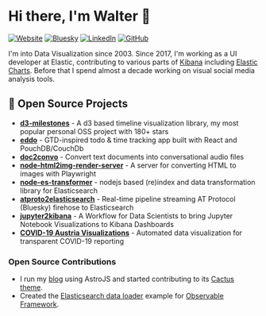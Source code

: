# Hi there, I'm Walter 👋

[![Website](https://img.shields.io/badge/Website-walterra.dev-blue?style=flat-square)](https://walterra.dev)
[![Bluesky](https://img.shields.io/badge/Bluesky-@walterra.dev-00A8E8?style=flat-square)](https://bsky.app/profile/walterra.dev)
[![LinkedIn](https://img.shields.io/badge/LinkedIn-walterra-0077B5?style=flat-square&logo=linkedin)](https://www.linkedin.com/in/walterra/)
[![GitHub](https://img.shields.io/badge/GitHub-walterra-181717?style=flat-square&logo=github)](https://github.com/walterra)

I'm into Data Visualization since 2003. Since 2017, I'm working as a UI developer at Elastic, contributing to various parts of [Kibana](https://github.com/elastic/kibana) including [Elastic Charts](https://github.com/elastic/elastic-charts). Before that I spend almost a decade working on visual social media analysis tools.

## 🚀 Open Source Projects

- [**d3-milestones**](https://github.com/walterra/d3-milestones) - A d3 based timeline visualization library, my most popular personal OSS project with 180+ stars
- [**eddo**](https://github.com/walterra/eddoapp) - GTD-inspired todo & time tracking app built with React and PouchDB/CouchDb
- [**doc2convo**](https://github.com/walterra/doc2convo) - Convert text documents into conversational audio files
- [**node-html2img-render-server**](https://github.com/walterra/node-html2img-render-server) - A server for converting HTML to images with Playwright
- [**node-es-transformer**](https://github.com/walterra/node-es-transformer) - nodejs based (re)index and data transformation library for Elasticsearch
- [**atproto2elasticsearch**](https://github.com/walterra/atproto2elasticsearch) - Real-time pipeline streaming AT Protocol (Bluesky) firehose to Elasticsearch
- [**jupyter2kibana**](https://github.com/walterra/jupyter2kibana) - A Workflow for Data Scientists to bring Jupyter Notebook Visualizations to Kibana Dashboards
- [**COVID-19 Austria Visualizations**](https://walterra.github.io/covid-19/) - Automated data visualization for transparent COVID-19 reporting

### Open Source Contributions

- I run my [blog](https://walterra.dev/blog) using AstroJS and started contributing to its [Cactus theme](https://github.com/chrismwilliams/astro-theme-cactus).
- Created the [Elasticsearch data loader](https://observablehq.observablehq.cloud/framework-example-loader-elasticsearch/) example for [Observable Framework](https://observablehq.com/framework/).


